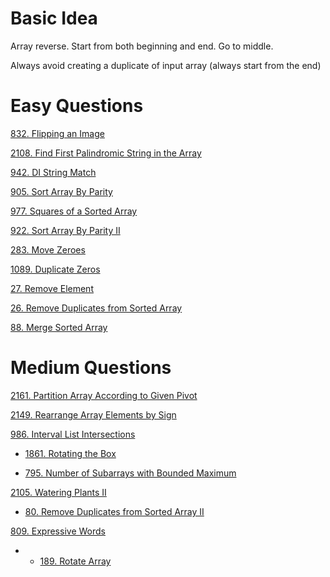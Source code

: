 

# __Basic Idea__
Array reverse. Start from both beginning and end. Go to middle.

Always avoid creating a duplicate of input array (always start from the end)

# __Easy Questions__ 

[832. Flipping an Image](https://leetcode.com/problems/flipping-an-image/)

[2108. Find First Palindromic String in the Array](https://leetcode.com/problems/find-first-palindromic-string-in-the-array/)

[942. DI String Match](https://leetcode.com/problems/di-string-match/)

[905. Sort Array By Parity](https://leetcode.com/problems/sort-array-by-parity/)

[977. Squares of a Sorted Array](https://leetcode.com/problems/squares-of-a-sorted-array/)

[922. Sort Array By Parity II](https://leetcode.com/problems/sort-array-by-parity-ii/)

[283. Move Zeroes](https://leetcode.com/problems/move-zeroes/)

[1089. Duplicate Zeros](https://leetcode.com/problems/duplicate-zeros/)

[27. Remove Element](https://leetcode.com/problems/remove-element/submissions/)

[26. Remove Duplicates from Sorted Array](https://leetcode.com/problems/remove-duplicates-from-sorted-array/)

[88. Merge Sorted Array](https://leetcode.com/problems/merge-sorted-array/)


# __Medium Questions__ 

[2161. Partition Array According to Given Pivot](https://leetcode.com/problems/partition-array-according-to-given-pivot/)

[2149. Rearrange Array Elements by Sign](https://leetcode.com/problems/rearrange-array-elements-by-sign/)

[986. Interval List Intersections](https://leetcode.com/problems/interval-list-intersections/submissions/)

- [1861. Rotating the Box](https://leetcode.com/problems/rotating-the-box/)

- [795. Number of Subarrays with Bounded Maximum](https://leetcode.com/problems/number-of-subarrays-with-bounded-maximum/)

[2105. Watering Plants II](https://leetcode.com/problems/watering-plants-ii/)

- [80. Remove Duplicates from Sorted Array II](https://leetcode.com/problems/remove-duplicates-from-sorted-array-ii/)

[809. Expressive Words](https://leetcode.com/problems/expressive-words/)

- - [189. Rotate Array](https://leetcode.com/problems/rotate-array/)

